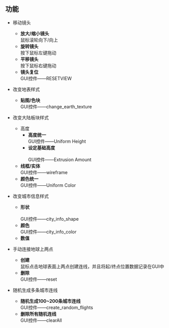 ## 功能
* 移动镜头
	* **放大/缩小镜头**<br>
	鼠标滚轮向下/向上
	* **旋转镜头**<br>
	按下鼠标左键拖动
	* **平移镜头**<br>
	按下鼠标右键拖动
	* **镜头复位**<br>
	GUI控件——RESETVIEW
* 改变地表样式
	* **贴图/色块**<br>
	GUI控件——change_earth_texture
* 改变大陆板块样式
	* 高度
		* **高度统一**<br>
		GUI控件——Uniform Height
		* **设定基础高度**<br>	
		GUI控件——Extrusion Amount
	* **线框/实体**<br>
	GUI控件——wireframe	
	* **颜色统一**<br>
	GUI控件——Uniform Color
* 改变城市信息样式
	* **形状**<br>	
	GUI控件——city_info_shape
	* **颜色**<br>
	GUI控件——city_info_color
	* **数值**<br>
	
* 手动连接地球上两点
	* **创建**<br>
	鼠标点击地球表面上两点创建连线，并且将起/终点位置数据记录在GUI中
	* **删除**<br>
	GUI控件——reset
* 随机生成多条城市连线
	* **随机生成100~200条城市连线**<br>
	GUI控件——create_random_flights
	* **删除所有随机连线**<br>
	GUI控件——clearAll
